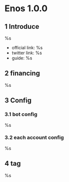 # Enos 1.0.0

## 1 Introduce
%s

* official link: %s
* twitter link: %s
* guide: %s

## 2 financing
%s

## 3 Config
### 3.1 bot config
%s

### 3.2 each account config
%s

## 4 tag
%s
